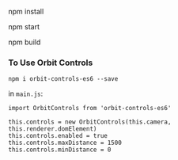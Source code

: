 npm install

npm start

npm build

### To Use Orbit Controls

`npm i orbit-controls-es6 --save`

in `main.js`:

```
import OrbitControls from 'orbit-controls-es6'
 
this.controls = new OrbitControls(this.camera, this.renderer.domElement)
this.controls.enabled = true
this.controls.maxDistance = 1500
this.controls.minDistance = 0
```
